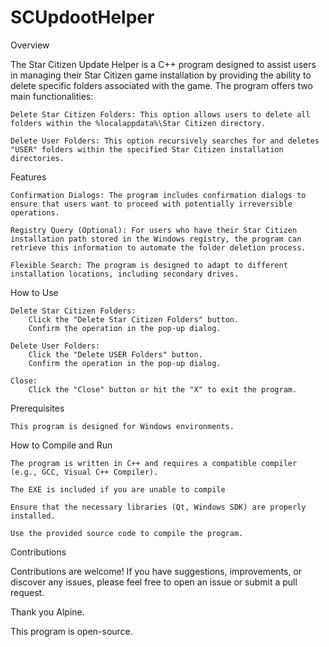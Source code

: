 # SCUpdootHelper
Overview

The Star Citizen Update Helper is a C++ program designed to assist users in managing their Star Citizen game installation by providing the ability to delete specific folders associated with the game. The program offers two main functionalities:

    Delete Star Citizen Folders: This option allows users to delete all folders within the %localappdata%\Star Citizen directory.

    Delete User Folders: This option recursively searches for and deletes "USER" folders within the specified Star Citizen installation directories.

Features

    Confirmation Dialogs: The program includes confirmation dialogs to ensure that users want to proceed with potentially irreversible operations.

    Registry Query (Optional): For users who have their Star Citizen installation path stored in the Windows registry, the program can retrieve this information to automate the folder deletion process.

    Flexible Search: The program is designed to adapt to different installation locations, including secondary drives.

How to Use

    Delete Star Citizen Folders:
        Click the "Delete Star Citizen Folders" button.
        Confirm the operation in the pop-up dialog.

    Delete User Folders:
        Click the "Delete USER Folders" button.
        Confirm the operation in the pop-up dialog.

    Close:
        Click the "Close" button or hit the "X" to exit the program.

Prerequisites

    This program is designed for Windows environments.


How to Compile and Run

    The program is written in C++ and requires a compatible compiler (e.g., GCC, Visual C++ Compiler).
   
    The EXE is included if you are unable to compile

    Ensure that the necessary libraries (Qt, Windows SDK) are properly installed.

    Use the provided source code to compile the program.

Contributions

Contributions are welcome! If you have suggestions, improvements, or discover any issues, please feel free to open an issue or submit a pull request.

Thank you Alpine.

This program is open-source.
